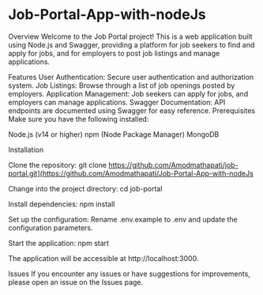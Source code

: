 # Job-Portal-App-with-nodeJs

Overview
Welcome to the Job Portal project! This is a web application built using Node.js and Swagger, providing a platform for job seekers to find and apply for jobs, and for employers to post job listings and manage applications.

Features
User Authentication: Secure user authentication and authorization system.
Job Listings: Browse through a list of job openings posted by employers.
Application Management: Job seekers can apply for jobs, and employers can manage applications.
Swagger Documentation: API endpoints are documented using Swagger for easy reference.
Prerequisites
Make sure you have the following installed:

Node.js (v14 or higher)
npm (Node Package Manager)
MongoDB


Installation

Clone the repository:
git clone https://github.com/Amodmathapati/job-portal.git](https://github.com/Amodmathapati/Job-Portal-App-with-nodeJs


Change into the project directory:
cd job-portal


Install dependencies:
npm install


Set up the configuration:
Rename .env.example to .env and update the configuration parameters.

Start the application:
npm start

The application will be accessible at http://localhost:3000.

Issues
If you encounter any issues or have suggestions for improvements, please open an issue on the Issues page.

